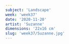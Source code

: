 ```yaml
---
subject: 'Landscape'
week: 'week37'
date: '2020-11-20'
artist: 'Suzanne'
dimensions: '22x16 cm'
slug: 'week37/Suzanne.jpg'
---
```

